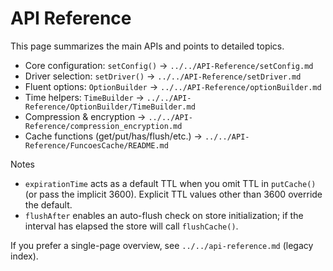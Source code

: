 # API Reference

This page summarizes the main APIs and points to detailed topics.

- Core configuration: `setConfig()` → `../../API-Reference/setConfig.md`
- Driver selection: `setDriver()` → `../../API-Reference/setDriver.md`
- Fluent options: `OptionBuilder` → `../../API-Reference/optionBuilder.md`
- Time helpers: `TimeBuilder` → `../../API-Reference/OptionBuilder/TimeBuilder.md`
- Compression & encryption → `../../API-Reference/compression_encryption.md`
- Cache functions (get/put/has/flush/etc.) → `../../API-Reference/FuncoesCache/README.md`

Notes
- `expirationTime` acts as a default TTL when you omit TTL in `putCache()` (or pass the implicit 3600). Explicit TTL values other than 3600 override the default.
- `flushAfter` enables an auto-flush check on store initialization; if the interval has elapsed the store will call `flushCache()`.

If you prefer a single-page overview, see `../../api-reference.md` (legacy index).
